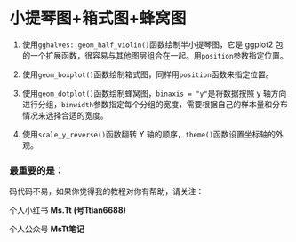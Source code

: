 # 小提琴图+箱式图+蜂窝图

1. 使用`gghalves::geom_half_violin()`函数绘制半小提琴图，它是 ggplot2 包的一个扩展函数，很容易与其他图层组合在一起。用`position`参数指定位置。

2. 使用`geom_boxplot()`函数绘制箱式图，同样用`position`函数来指定位置。

3. 使用`geom_dotplot()`函数绘制蜂窝图，`binaxis = "y"`是将数据按照 y 轴方向进行分组，`binwidth`参数指定每个分组的宽度，需要根据自己的样本量和分布情况来选择合适的宽度。

4. 使用`scale_y_reverse()`函数翻转 Y 轴的顺序，`theme()`函数设置坐标轴的外观。



### 最重要的是：

码代码不易，如果你觉得我的教程对你有帮助，请关注：

个人小红书 **Ms.Tt (号Ttian6688)**

个人公众号 **MsTt笔记**



